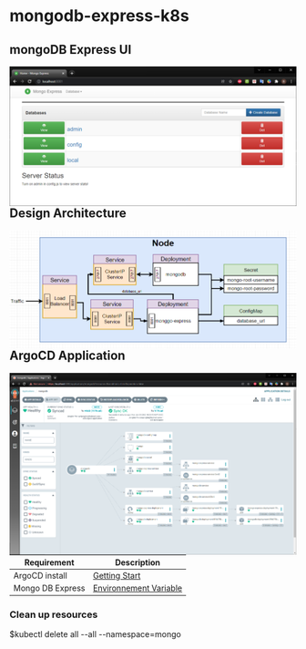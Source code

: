 # mongodb-express-k8s

<h2> mongoDB Express UI </h2>

<img src="images/mongoDB-express.png"
     alt="Markdown Monster icon"
     style="float: left; margin-right: 10px;" />

<h2> Design Architecture </h2>

<img src="images/design-architecture.png"
     alt="Markdown Monster icon"
     style="float: left; margin-right: 10px;" />

<h2> ArgoCD Application </h2>

<img src="images/argocd-application.png"
     alt="Markdown Monster icon"
     style="float: left; margin-right: 10px;" />

| Requirement      | Description |
| ---- | --- |
| ArgoCD install           | [Getting Start](https://argo-cd.readthedocs.io/en/stable/getting_started/)       |
| Mongo DB Express        | [ Environnement Variable](https://github.com/mongo-express/mongo-express)        |

<h3> Clean up resources  </h3>
$kubectl delete all --all --namespace=mongo